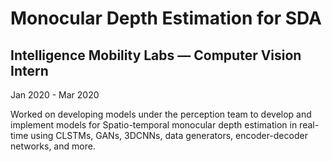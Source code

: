 # Monocular Depth Estimation for SDA
## Intelligence Mobility Labs — Computer Vision Intern
Jan 2020 - Mar 2020

Worked on developing models under the perception team to develop and implement models for Spatio-temporal monocular depth estimation in real-time using CLSTMs, GANs, 3DCNNs, data generators, encoder-decoder networks, and more.
